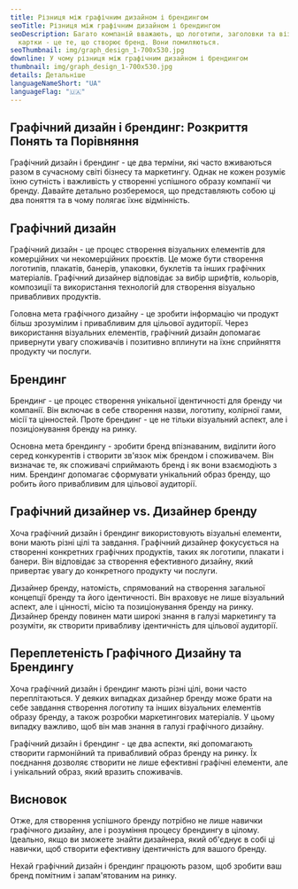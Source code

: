 ```yaml
---
title: Різниця між графічним дизайном і брендингом
seoTitle: Різниця між графічним дизайном і брендингом
seoDescription: Багато компаній вважають, що логотипи, заголовки та візитні
  картки - це те, що створює бренд. Вони помиляються.
seoThumbnail: img/graph_design_1-700x530.jpg
downline: У чому різниця між графічним дизайном і брендингом
thumbnail: img/graph_design_1-700x530.jpg
details: Детальніше
languageNameShort: "UA"
languageFlag: "🇺🇦"
---
```

<!--StartFragment-->

## Графічний дизайн і брендинг: Розкриття Понять та Порівняння

Графічний дизайн і брендинг - це два терміни, які часто вживаються разом в сучасному світі бізнесу та маркетингу. Однак не кожен розуміє їхню сутність і важливість у створенні успішного образу компанії чи бренду. Давайте детально розберемося, що представляють собою ці два поняття та в чому полягає їхнє відмінність.

## Графічний дизайн

Графічний дизайн - це процес створення візуальних елементів для комерційних чи некомерційних проєктів. Це може бути створення логотипів, плакатів, банерів, упаковки, буклетів та інших графічних матеріалів. Графічний дизайнер відповідає за вибір шрифтів, кольорів, композиції та використання технологій для створення візуально привабливих продуктів.

Головна мета графічного дизайну - це зробити інформацію чи продукт більш зрозумілим і привабливим для цільової аудиторії. Через використання візуальних елементів, графічний дизайн допомагає привернути увагу споживачів і позитивно вплинути на їхнє сприйняття продукту чи послуги.

## Брендинг

Брендинг - це процес створення унікальної ідентичності для бренду чи компанії. Він включає в себе створення назви, логотипу, колірної гами, місії та цінностей. Проте брендинг - це не тільки візуальний аспект, але і позиціонування бренду на ринку.

Основна мета брендингу - зробити бренд впізнаваним, виділити його серед конкурентів і створити зв'язок між брендом і споживачем. Він визначає те, як споживачі сприймають бренд і як вони взаємодіють з ним. Брендинг допомагає сформувати унікальний образ бренду, що робить його привабливим для цільової аудиторії.

## Графічний дизайнер vs. Дизайнер бренду

Хоча графічний дизайн і брендинг використовують візуальні елементи, вони мають різні цілі та завдання. Графічний дизайнер фокусується на створенні конкретних графічних продуктів, таких як логотипи, плакати і банери. Він відповідає за створення ефективного дизайну, який привертає увагу до конкретного продукту чи послуги.

Дизайнер бренду, натомість, спрямований на створення загальної концепції бренду та його ідентичності. Він враховує не лише візуальний аспект, але і цінності, місію та позиціонування бренду на ринку. Дизайнер бренду повинен мати широкі знання в галузі маркетингу та розуміти, як створити привабливу ідентичність для цільової аудиторії.

## Переплетеність Графічного Дизайну та Брендингу

Хоча графічний дизайн і брендинг мають різні цілі, вони часто переплітаються. У деяких випадках дизайнер бренду може брати на себе завдання створення логотипу та інших візуальних елементів образу бренду, а також розробки маркетингових матеріалів. У цьому випадку важливо, щоб він мав знання в галузі графічного дизайну.

Графічний дизайн і брендинг - це два аспекти, які допомагають створити гармонійний та привабливий образ бренду на ринку. Їх поєднання дозволяє створити не лише ефективні графічні елементи, але і унікальний образ, який вразить споживачів.

## Висновок

Отже, для створення успішного бренду потрібно не лише навички графічного дизайну, але і розуміння процесу брендингу в цілому. Ідеально, якщо ви зможете знайти дизайнера, який об'єднує в собі ці навички, щоб створити ефективну ідентичність для вашого бренду.

Нехай графічний дизайн і брендинг працюють разом, щоб зробити ваш бренд помітним і запам'ятованим на ринку.

<!--EndFragment-->